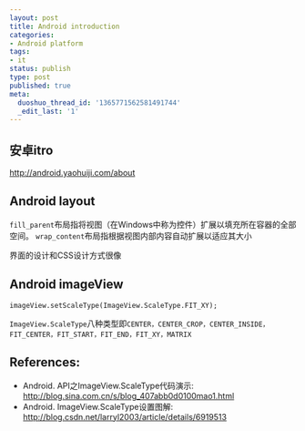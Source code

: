 ```yaml
---
layout: post
title: Android introduction
categories:
- Android platform
tags:
- it
status: publish
type: post
published: true
meta:
  duoshuo_thread_id: '1365771562581491744'
  _edit_last: '1'
---
```


## 安卓itro
<http://android.yaohuiji.com/about>


## Android layout
`fill_parent`布局指将视图（在Windows中称为控件）扩展以填充所在容器的全部空间。 
`wrap_content`布局指根据视图内部内容自动扩展以适应其大小

界面的设计和CSS设计方式很像

## Android imageView

    imageView.setScaleType(ImageView.ScaleType.FIT_XY);

`ImageView.ScaleType`八种类型即`CENTER，CENTER_CROP，CENTER_INSIDE，FIT_CENTER，FIT_START，FIT_END，FIT_XY，MATRIX`

## References:
+ Android. API之ImageView.ScaleType代码演示: <http://blog.sina.com.cn/s/blog_407abb0d0100mao1.html>
+ Android. ImageView.ScaleType设置图解: <http://blog.csdn.net/larryl2003/article/details/6919513>